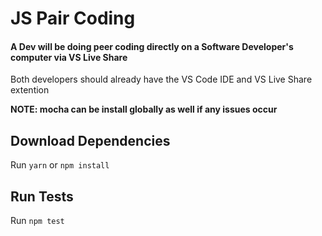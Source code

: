 # JS Pair Coding

#### A Dev will be doing peer coding directly on a Software Developer's computer via VS Live Share

Both developers should already have the VS Code IDE and VS Live Share extention

**NOTE: mocha can be install globally as well if any issues occur**

## Download Dependencies

Run `yarn` or `npm install`

## Run Tests

Run `npm test`
